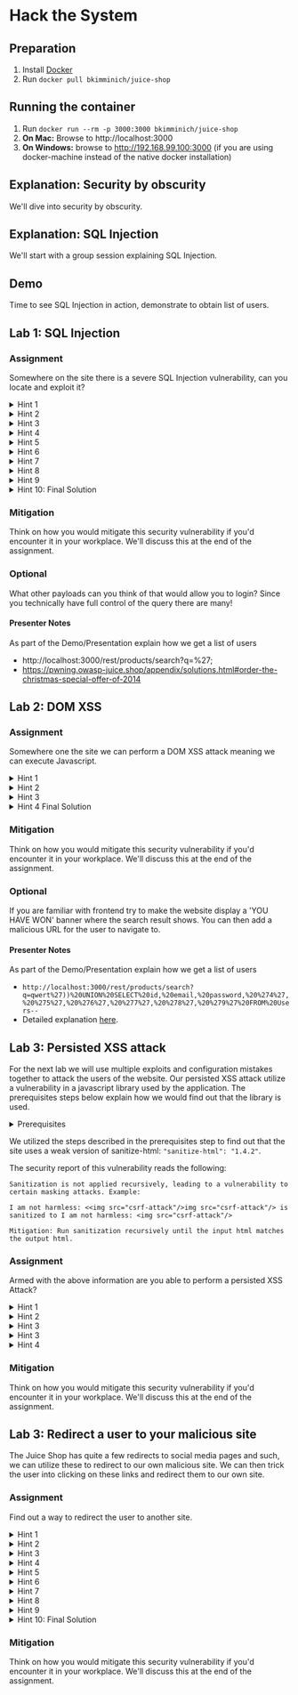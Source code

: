# Hack the System

## Preparation
1. Install [Docker](https://www.docker.com/get-started)
2. Run `docker pull bkimminich/juice-shop`

## Running the container
1. Run `docker run --rm -p 3000:3000 bkimminich/juice-shop`
2. **On Mac:** Browse to http://localhost:3000 
3. **On Windows:** browse to http://192.168.99.100:3000 (if you are using docker-machine instead of the native docker installation)

## Explanation: Security by obscurity
We'll dive into security by obscurity.

## Explanation: SQL Injection
We'll start with a group session explaining SQL Injection.

## Demo
Time to see SQL Injection in action, demonstrate to obtain list of users.

## Lab 1: SQL Injection

### Assignment
Somewhere on the site there is a severe SQL Injection vulnerability, can you locate and exploit it?

<details>
  <summary>Hint 1</summary>


  The vulnerability allows us to login to the system.


</details>

<details>
  <summary>Hint 2</summary>


  The vulnerability is located at the [login page]](http://localhost:3000/#/login).


</details>

<details>
  <summary>Hint 3</summary>


  If you are familiar with SQL, think of what a login query generally looks like. If you are not have a look at hint 3!


</details>

<details>


  <summary>Hint 4</summary>
  The login query looks something like the query below and will log the user in if there is a match 

    ```SQL 
    SELECT * from users where email = 'FORM_INPUT' and password = 'FORM_INPUT';
    ```


</details>

<details>
  <summary>Hint 5</summary>


The problem with SQL injection is that user input is not sanitized, and thus we can adjust the SQL query directly through the form input. Our text in the form ends up directly in the `FORM_INPUT` locations.


</details>


<details>
  <summary>Hint 6</summary>


So we know we need to adjust the query, and that we can use the form to adjust the query. First we need to 'break out' of the variable so we can not only adjust the user input but the entire SQL query itself. In SQL strings are surrounded by the `\`` `'` or `"` charachters. Input these characters in the email input and see what hapepns.

</details>

<details>
  <summary>Hint 7</summary>


Notice how `'` behaves differently and does not give a proper error instead it provides an error like `[object Object]`. This is an indication something is quite seriously wrong.

</details>

<details>
  <summary>Hint 8</summary>

So our goals to login would like something like this:
1. First we break out of string, so we can adjust the query.
2. Then we need to ensure that the query returns at least one row.
3. Then we need to ensure that the password portion of the query is ignored.

</details>

<details>
  <summary>Hint 9</summary>

1. Break out of string, with `'`
2. To return at least one row, we can utilize a condition that always returns true like `1=1`
3. With `--` we can apply comments to SQL, which we can utilize to ignore parts of the query.

</details>

<details>
  <summary>Hint 10: Final Solution</summary>

If you input `' or 1=1--` and any password you will authenticate the first entry in the `Users` table which coincidentally happens to be the administrator.
</details>


### Mitigation
Think on how you would mitigate this security vulnerability if you'd encounter it in your workplace. We'll discuss this at the end of the assignment.

### Optional
What other payloads can you think of that would allow you to login? Since you technically have full control of the query there are many!

#### Presenter Notes
As part of the Demo/Presentation explain how we get a list of users
- http://localhost:3000/rest/products/search?q=%27;
- https://pwning.owasp-juice.shop/appendix/solutions.html#order-the-christmas-special-offer-of-2014

## Lab 2: DOM XSS
### Assignment
Somewhere one the site we can perform a DOM XSS attack meaning we can execute Javascript.

<details>
  <summary>Hint 1</summary>


  The exploit is located in the search functionality.


</details>

<details>
  <summary>Hint 2</summary>


  The exploit allows you to use HTML.


</details>

<details>
  <summary>Hint 3</summary>


For example try: `<b style="color:red;">WOW, BIG MISTAKE</b>`. Can you imagine the consequences of this?


</details>

<details>
  <summary>Hint 4 Final Solution</summary>


  For example use `<iframe src="javascript:alert(`xss`)">` in the search field. Also notice that we can use this delivery remotely since the search query is in the page URL: `http://localhost:3000/#/search?q=%3Ciframe%20src%3D%22javascript:alert(%60xss%60)%22%3E`. We just need to encode the URL.


</details>

### Mitigation
Think on how you would mitigate this security vulnerability if you'd encounter it in your workplace. We'll discuss this at the end of the assignment.

### Optional
If you are familiar with frontend try to make the website display a 'YOU HAVE WON' banner where the search result shows. You can then add a malicious URL for the user to navigate to. 

#### Presenter Notes
As part of the Demo/Presentation explain how we get a list of users
- `http://localhost:3000/rest/products/search?q=qwert%27))%20UNION%20SELECT%20id,%20email,%20password,%20%274%27,%20%275%27,%20%276%27,%20%277%27,%20%278%27,%20%279%27%20FROM%20Users--`
- Detailed explanation [here](https://pwning.owasp-juice.shop/appendix/solutions.html#order-the-christmas-special-offer-of-2014).

## Lab 3: Persisted XSS attack
For the next lab we will use multiple exploits and configuration mistakes together to attack the users of the website. Our persisted XSS attack utilize a vulnerability in a javascript library used by the application. The prerequisites steps below explain how we would find out that the library is used. 

<details>
  <summary>Prerequisites</summary>

  1. There is a serious misconfiguration on the webserver of this site, ftp access is available on `http://localhost:3000/ftp` on Mac and `http://192.168.99.100:3000` on Windows.
  2. Notice that a file exists with the name of `package.json.bak` For those unfamiliar a `package.json` file is a file used in frontend applications to document which versions need to be installed of dependencies.
  3. Downloading this file will throw an error because of some poorly implemented security measures by the FTP server which should only allow `pdf` and `md` files to be downloaded. 
  4. So let's bypass that download filter with a Poison Null Byte, use the URL `http://localhost:3000/ftp/package.json.bak%2500.md` to download the file anyway tricking the FTP server into thinking you download a MD file.
  5. We now have the `package.json` file downloaded and have all exact version numbers that the frontend will use.
  6. We can then use this list to make an inventory of all vulnerabilities in the frontend libraries.


</details>

We utilized the steps described in the prerequisites step to find out that the site uses a weak version of sanitize-html: `"sanitize-html": "1.4.2"`. 

The security report of this vulnerability reads the following:
```
Sanitization is not applied recursively, leading to a vulnerability to certain masking attacks. Example:

I am not harmless: <<img src="csrf-attack"/>img src="csrf-attack"/> is sanitized to I am not harmless: <img src="csrf-attack"/>

Mitigation: Run sanitization recursively until the input html matches the output html.
```

### Assignment
Armed with the above information are you able to perform a persisted XSS Attack?

<details>
  <summary>Hint 1</summary>


The exploit is located on a place where you can add content for other users to see. Sadly on the latest version of the docker container this exploit might not work. But it's worth running through the hints to get a basic understanding of how a vulnerable library can have consequences for all users of your site.


</details>

<details>
  <summary>Hint 2</summary>


You submit feedback on one place and it is visable on another place. Can you find such a usecase on the site?


</details>

<details>
  <summary>Hint 3</summary>


The exploit is located at the Customer Feedback (`http://localhost:3000/#/contact`) page. The content you post will be available here in the carousel `http://localhost:3000/#/about`.


</details>

<details>
  <summary>Hint 3</summary>


Reading the security report it becomes clear that by using `<` in the comment field we can execute HTML again.

</details>

<details>
  <summary>Hint 4</summary>


Try a payload of `<<script>Foo</script>iframe src="javascript:alert('xss')">`.

</details>


### Mitigation
Think on how you would mitigate this security vulnerability if you'd encounter it in your workplace. We'll discuss this at the end of the assignment.

## Lab 3: Redirect a user to your malicious site
The Juice Shop has quite a few redirects to social media pages and such, we can utilize these to redirect to our own malicious site. We can then trick the user into clicking on these links and redirect them to our own site. 

### Assignment
Find out a way to redirect the user to another site.

<details>
  <summary>Hint 1</summary>


Inspect the links of the site and try to find a link where a redirect logic is utilized. 

</details>

<details>
  <summary>Hint 2</summary>


The link in question is the GitHub link.

</details>

<details>
  <summary>Hint 3</summary>


The link in question is the GitHub link.

</details>

<details>
  <summary>Hint 4</summary>


The link in question is the GitHub link.

</details>

<details>
  <summary>Hint 5</summary>

The link to utilize is `http://localhost:3000/redirect?to=https://github.com/bkimminich/juice-shop`

</details>

<details>
  <summary>Hint 6</summary>

Notice that with a payload of `http://localhost:3000/redirect?to=https://www.google.nl` we will get an error. Nice security! Or maybe not can you get around this?

</details>

<details>
  <summary>Hint 7</summary>

Obviously the developers of the app were smart enough to implement a whitelist and `https://github.com/bkimminich/juice-shop` is on that whitelist. Maybe the whitelist was implemented poorly we can use this to our advantage?
</details>

<details>
  <summary>Hint 8</summary>

We can modify URLs in a way that has no impact to the actual URL and incorporate the original whitelisted URL into our own malicious URL. For example by adding a `GET` parameter by doing something like this `https://www.google.nl?someValue=BLA`. Can we use this to add the original URL back into our malicious site URL?
</details>

<details>
  <summary>Hint 9</summary>

We can craft a redirect URL like `https://www.google.nl?bla=https://github.com/bkimminich/juice-shop` in order to still have the original URL in the message, since the redirect validation does not look at the entire input but accepts partial matches this is enough to bypass validation. We can now use the official URL to redirect to our malicious site. 
</details>

<details>
  <summary>Hint 10: Final Solution</summary>

The final URL is: `http://localhost:3000/redirect?to=https://www.google.nl?bla=https://github.com/bkimminich/juice-shop`


</details>

### Mitigation
Think on how you would mitigate this security vulnerability if you'd encounter it in your workplace. We'll discuss this at the end of the assignment.
